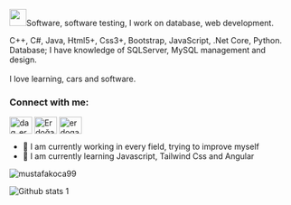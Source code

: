 <img src="https://raw.githubusercontent.com/iampavangandhi/iampavangandhi/master/gifs/Hi.gif" width="30px">Software, software testing, I work on database, web development.

C++, C#, Java, Html5+, Css3+, Bootstrap, JavaScript, .Net Core, Python. 
Database; I have knowledge of SQLServer, MySQL management and design. <br></br>
I love learning, cars and software.

<h3 align="left">Connect with me:</h3>
<p align="left">
<a href="https://twitter.com/dag_erdogann" target="blank"><img align="center" src="https://raw.githubusercontent.com/rahuldkjain/github-profile-readme-generator/master/src/images/icons/Social/twitter.svg" alt="dag_erdogann" height="30" width="40" /></a>
<a href="https://www.linkedin.com/in/erdo%C4%9Fan-da%C4%9F-270b88184/" target="blank"><img align="center" src="https://raw.githubusercontent.com/rahuldkjain/github-profile-readme-generator/master/src/images/icons/Social/linked-in-alt.svg" alt="Erdoğan Dağ" height="30" width="40" /></a>
<a href="https://instagram.com/erdoganndag" target="blank"><img align="center" src="https://raw.githubusercontent.com/rahuldkjain/github-profile-readme-generator/master/src/images/icons/Social/instagram.svg" alt="erdoganndag" height="30" width="40" /></a>
</p>

- 🔭 I am currently working in every field, trying to improve myself
- 🌱 I am currently learning Javascript, Tailwind Css and Angular

<p><img align="center" src="https://github-readme-stats.vercel.app/api/top-langs?username=ErdoganDag&show_icons=true&locale=tr&layout=compact" alt="mustafakoca99" /></p>

![Github stats 1](https://github-readme-stats.vercel.app/api?username=ErdoganDag&show_icons=true&theme=gradient)
